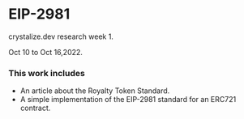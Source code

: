# EIP-2981

crystalize.dev research week 1.

Oct 10 to Oct 16,2022.

### This work includes 
- An article about the Royalty Token Standard.
- A simple implementation of the EIP-2981 standard for an ERC721 contract.
